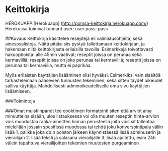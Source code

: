 # Keittokirja

HEROKUAPP:[Herokuapp] (http://pomsa-keittokirja.herokuapp.com/)
Herokussa toimivat tunnarit user: user pass: pass

##Kuvaus
Keittokirja käsittelee reseptejä eli valmistusohjeita, sekä ainesosalistoja. Näitä pitäisi siis pystyä tallettamaan keittokirjaan, ja hakemaan niitä keittokirjasta erilaisilla tavoilla. Esimerkkejä toivottavasti hakuoptioista: alle 45min vaativat; reseptit joissa on perunaa sekä kermaviiliä; reseptit joissa on joko perunaa tai kermaviiliä; reseptit joissa on perunaa tai kermaviiliä, mutta ei paprikaa.

Myös erilaisten käyttäjien lisääminen olisi hyväksi. Esimerkiksi vain sisältöä tarkastelemaan pääsevien tunnusten tekeminen, sekä sitten täydet oikeudet salliva käyttäjä. Mahdollisesti adminoikeudelliselle oma sivu käyttäjien lisäämiseen. 

###Toimintoja



###Omat muistiinpanot
tee cooktimen formatointi siten että arviot aina minuutteina sisään, ulos listauksessa voi olla muuten
reseptin hinta-arvion vois muodostaa raaka-aineitten hinnan perusteella joita vois sit tallentaa mielellään jossain spesifissä muodossa tai tehdä joku konversointipala väliin
lisää 1. palikka joka db:n poiston jälkeen käynnistäessä lisää adminuserin ja vierailijan 2. lisää teksti ja salasana vierailijalle 3. lisää ajoitettu, esim 24h välein tapahtuva vierailijoitten tekemien muutosten purgeaminen
